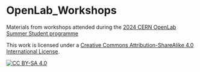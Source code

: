 # OpenLab_Workshops
Materials from workshops attended during the [2024 CERN OpenLab Summer Student programme](https://openlab.cern/news/02-jul-2024/2024-cern-openlab-summer-student-programme-has-started-dont-miss-our-lectures)



This work is licensed under a
[Creative Commons Attribution-ShareAlike 4.0 International License][cc-by-sa].

[![CC BY-SA 4.0][cc-by-sa-image]][cc-by-sa]

[cc-by-sa]: http://creativecommons.org/licenses/by-sa/4.0/
[cc-by-sa-image]: https://licensebuttons.net/l/by-sa/4.0/88x31.png
[cc-by-sa-shield]: https://img.shields.io/badge/License-CC%20BY--SA%204.0-lightgrey.svg
